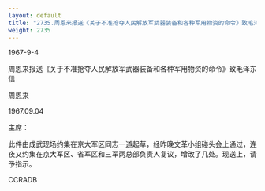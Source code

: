 ```yaml
---
layout: default
title: "2735.周恩来报送《关于不准抢夺人民解放军武器装备和各种军用物资的命令》致毛泽东信"
weight: 2735
---
```


1967-9-4

周恩来报送《关于不准抢夺人民解放军武器装备和各种军用物资的命令》致毛泽东信

周恩来

1967.09.04

主席：

此件由成武现场约集在京大军区同志一道起草，经昨晚文革小组碰头会上通过，连夜又约集在京大军区、省军区和三军两总部负责人复议，增改了几处。现送上，请予指示。

CCRADB


